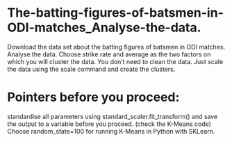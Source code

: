 # The-batting-figures-of-batsmen-in-ODI-matches_Analyse-the-data.

Download the data set about the batting figures of batsmen in ODI matches. Analyse the data.
Choose strike rate and average as the two factors on which you will cluster the data. You don’t need to clean the data. Just scale the data using the scale command and create the clusters.

 

# Pointers before you proceed:

standardise all parameters using standard_scaler.fit_transform() and save the output to a variable before you proceed. (check the K-Means code)
Choose random_state=100 for running K-Means in Python with SKLearn.

